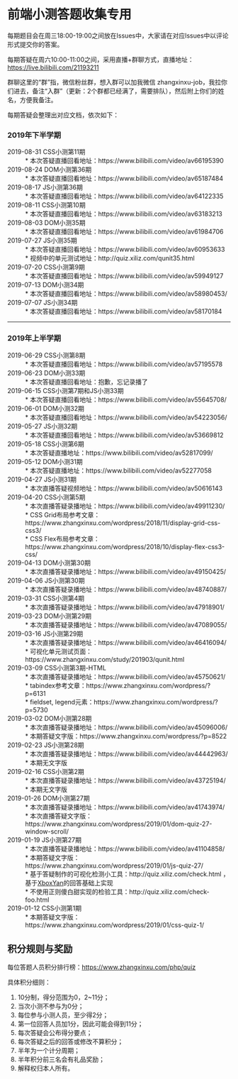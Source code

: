 # 前端小测答题收集专用

每期题目会在周三18:00-19:00之间放在Issues中，大家请在对应Issues中以评论形式提交你的答案。

每期答疑在周六10:00-11:00之间，采用直播+群聊方式，直播地址：https://live.bilibili.com/21193211

群聊这里的“群”指，微信粉丝群，想入群可以加我微信 zhangxinxu-job，我拉你们进去，备注“入群”（更新：2个群都已经满了，需要排队），然后附上你们的姓名，方便我备注。

每期答疑会整理出对应文档，依次如下：

### 2019年下半学期

<dl>
  <dt>2019-08-31 CSS小测第11期</dt>
  <dd>* 本次答疑直播回看地址：https://www.bilibili.com/video/av66195390</dd>
  <dt>2019-08-24 DOM小测第36期</dt>
  <dd>* 本次答疑直播回看地址：https://www.bilibili.com/video/av65187484</dd>
  <dt>2019-08-17 JS小测第36期</dt>
  <dd>* 本次答疑直播回看地址：https://www.bilibili.com/video/av64122335</dd>
  <dt>2019-08-11 CSS小测第10期</dt>
  <dd>* 本次答疑直播回看地址：https://www.bilibili.com/video/av63183213</dd>
  <dt>2019-08-03 DOM小测35期</dt>
  <dd>* 本次答疑直播回看地址：https://www.bilibili.com/video/av61984706</dd>
  <dt>2019-07-27 JS小测35期</dt>
  <dd>* 本次答疑直播回看地址：https://www.bilibili.com/video/av60953633</dd>
  <dd>* 视频中的单元测试地址：http://quiz.xiliz.com/qunit35.html</dd>
  <dt>2019-07-20 CSS小测第9期</dt>
  <dd>* 本次答疑直播回看地址：https://www.bilibili.com/video/av59949127</dd>
  <dt>2019-07-13 DOM小测34期</dt>
  <dd>* 本次答疑直播回看地址：https://www.bilibili.com/video/av58980453/</dd>
  <dt>2019-07-07 JS小测34期</dt>
  <dd>* 本次答疑直播回看地址：https://www.bilibili.com/video/av58170184</dd>
</dl>

<hr>

### 2019年上半学期

<dl>
  <dt>2019-06-29 CSS小测第8期</dt>
  <dd>* 本次答疑直播回看地址：https://www.bilibili.com/video/av57195578</dd>
  <dt>2019-06-23 DOM小测33期</dt>
  <dd>* 本次答疑直播回看地址：抱歉，忘记录播了</dd>
  <dt>2019-06-15 CSS小测第7期和JS小测33期</dt>
  <dd>* 本次答疑直播回看地址：https://www.bilibili.com/video/av55645708/</dd>
  <dt>2019-06-01 DOM小测32期</dt>
  <dd>* 本次答疑直播回看地址：https://www.bilibili.com/video/av54223056/</dd>
  <dt>2019-05-27 JS小测32期</dt>
  <dd>* 本次答疑直播回看地址：https://www.bilibili.com/video/av53669812</dd>
  <dt>2019-05-18 CSS小测第6期</dt>
  <dd>* 本次答疑直播地址：https://www.bilibili.com/video/av52817099/</dd>
  <dt>2019-05-12 DOM小测31期</dt>
  <dd>* 本次答疑直播地址：https://www.bilibili.com/video/av52277058</dd>
  <dt>2019-04-27 JS小测31期</dt>
  <dd>* 本次直播答疑视频地址：https://www.bilibili.com/video/av50616143</dd>
  <dt>2019-04-20 CSS小测第5期</dt>
  <dd>* 本次直播答疑录播地址：https://www.bilibili.com/video/av49911230/<br>
  * CSS Grid布局参考文章：https://www.zhangxinxu.com/wordpress/2018/11/display-grid-css-css3/<br>
  * CSS Flex布局参考文章：https://www.zhangxinxu.com/wordpress/2018/10/display-flex-css3-css/</dd>
  <dt>2019-04-13 DOM小测第30期</dt>
  <dd>* 本次直播答疑录播地址：https://www.bilibili.com/video/av49150425/</dd>
  <dt>2019-04-06 JS小测第30期</dt>
  <dd>* 本次直播答疑录播地址：https://www.bilibili.com/video/av48740887/</dd>
  <dt>2019-03-31 CSS小测第4期</dt>
  <dd>* 本次直播答疑录播地址：https://www.bilibili.com/video/av47918901/</dd>
  <dt>2019-03-23 DOM小测第29期</dt>
  <dd>* 本次直播答疑录播地址：https://www.bilibili.com/video/av47089055/</dd>
  <dt>2019-03-16 JS小测第29期</dt>
  <dd>* 本次直播答疑录播地址：https://www.bilibili.com/video/av46416094/<br>
  * 可视化单元测试页面：https://www.zhangxinxu.com/study/201903/qunit.html</dd>
  <dt>2019-03-09 CSS小测第3期-HTML</dt>
  <dd>* 本次直播答疑录播地址：https://www.bilibili.com/video/av45750621/<br>
  * tabindex参考文章：https://www.zhangxinxu.com/wordpress/?p=6131<br>
  * fieldset, legend元素：https://www.zhangxinxu.com/wordpress/?p=5730</dd>
  <dt>2019-03-02 DOM小测第28期</dt>
  <dd>* 本次直播答疑录播地址：https://www.bilibili.com/video/av45096006/<br>
  * 本期答疑文字版：https://www.zhangxinxu.com/wordpress/?p=8522</dd>
  <dt>2019-02-23 JS小测第28期</dt>
  <dd>* 本次直播答疑录播地址：https://www.bilibili.com/video/av44442963/<br>
  * 本期无文字版</dd>
 <dt>2019-02-16 CSS小测第2期</dt>
  <dd>* 本次直播答疑录播地址：https://www.bilibili.com/video/av43725194/<br>
  * 本期无文字版</dd>
<dt>2019-01-26 DOM小测第27期</dt>
<dd>* 本次直播答疑录播地址：https://www.bilibili.com/video/av41743974/<br>
* 本次直播答疑文字版：https://www.zhangxinxu.com/wordpress/2019/01/dom-quiz-27-window-scroll/</dd>
<dt>2019-01-19 JS小测第27期</dt>
<dd>* 本次直播答疑录播地址：https://www.bilibili.com/video/av41104858/<br>
* 本期答疑文字版：https://www.zhangxinxu.com/wordpress/2019/01/js-quiz-27/<br>
* 基于答疑制作的可视化检测小工具：http://quiz.xiliz.com/check.html ，基于<a href="https://github.com/zhangxinxu/quiz/issues/3#issuecomment-455041769">XboxYan</a>的回答基础上实现<br>
* 不使用正则傻白甜实现的检验工具：http://quiz.xiliz.com/check-foo.html</dd>
<dt>2019-01-12 CSS小测第1期</dt>
<dd>* 本期答疑文字版：https://www.zhangxinxu.com/wordpress/2019/01/css-quiz-1/</dd>
</dl>
  
## 积分规则与奖励

每位答题人员积分排行榜：https://www.zhangxinxu.com/php/quiz

具体积分细则：

<ol id="ruleList" class="demical">
    <li>10分制，得分范围为0，2~11分；</li>
    <li>当次小测不参与为0分；</li>
    <li>每位参与小测人员，至少得2分；</li>
    <li>第一位回答人员加1分，因此可能会得到11分；</li>
    <li>每次答疑会公布得分要点；</li>
    <li>每次答疑之后的回答或修改不算积分；</li>
    <li>半年为一个计分周期；</li>
    <li>半年积分前三名会有礼品奖励；</li>
    <li>解释权归本人所有。</li>
</ol>
